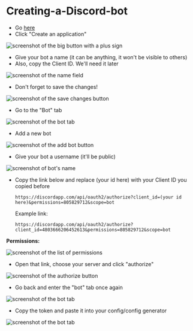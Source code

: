 # Creating-a-Discord-bot

* Go [here](https://discordapp.com/developers/applications/me)
* Click "Create an application"

![screenshot of the big button with a plus sign](https://static.bjorn.ml/miscord-wiki-screenshots/1.png)

* Give your bot a name \(it can be anything, it won't be visible to others\)
* Also, copy the Client ID. We'll need it later

![screenshot of the name field](https://static.bjorn.ml/miscord-wiki-screenshots/2.png)

* Don't forget to save the changes!

![screenshot of the save changes button](https://static.bjorn.ml/miscord-wiki-screenshots/3.png)

* Go to the "Bot" tab

![screenshot of the bot tab](https://static.bjorn.ml/miscord-wiki-screenshots/4.png)

* Add a new bot

![screenshot of the add bot button](https://static.bjorn.ml/miscord-wiki-screenshots/5.png)

* Give your bot a username \(it'll be public\)

![screenshot of bot&apos;s name](https://static.bjorn.ml/miscord-wiki-screenshots/6.png)

* Copy the link below and replace \(your id here\) with your Client ID you copied before  

  ```text
  https://discordapp.com/api/oauth2/authorize?client_id=(your id here)&permissions=805829712&scope=bot
  ```

  Example link:

  ```text
  https://discordapp.com/api/oauth2/authorize?client_id=4803666206452613&permissions=805829712&scope=bot
  ```

**Permissions:**

![screenshot of the list of permissions](https://static.bjorn.ml/miscord-wiki-screenshots/9.png)

* Open that link, choose your server and click "authorize"

![screenshot of the authorize button](https://static.bjorn.ml/miscord-wiki-screenshots/7.png)

* Go back and enter the "bot" tab once again

![screenshot of the bot tab](https://static.bjorn.ml/miscord-wiki-screenshots/4.png)

* Copy the token and paste it into your config/config generator

![screenshot of the bot tab](https://static.bjorn.ml/miscord-wiki-screenshots/8.png)

